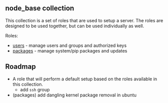 ## node_base collection

This collection is a set of roles that are used to setup a server. The roles are designed to be used together, but can be used individually as well.

Roles:
- [users](roles/users/README.md) - manage users and groups and authorized keys
- [packages](roles/packages/README.md) - manage system/pip packages and updates

## Roadmap

- A role that will perform a default setup based on the roles available in this collection.
  - add `ssh` group
- (packages) add dangling kernel package removal in ubuntu